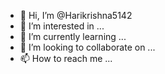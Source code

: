 - 👋 Hi, I’m @Harikrishna5142
- 👀 I’m interested in ...
- 🌱 I’m currently learning ...
- 💞️ I’m looking to collaborate on ...
- 📫 How to reach me ...

<!---
Harikrishna5142/Harikrishna5142 is a ✨ special ✨ repository because its `README.md` (this file) appears on your GitHub profile.
You can click the Preview link to take a look at your changes.


ORACLE DATABASE ADMINSTRATION

MS SQL DBA COMMANDS

                 LOGINS
User create

use Sales_BI
go
CREATE USER [E83122] for login [E83122];
grant select on TB_RNE_Voucher  to [E83122]

grant select on offer_prorderwisedetails_FO_RTB to  [post-trade-core-fno]
go
grant insert on offer_prorderwisedetails_FO_RTB to  [post-trade-core-fno]
go
grant delete on offer_prorderwisedetails_FO_RTB to  [post-trade-core-fno]
go
grant update on offer_prorderwisedetails_FO_RTB to  [post-trade-core-fno]
LOGIN

CREATE LOGIN <login_name> WITH PASSWORD = '<enterStrongPasswordHere>';
GO


to find login exist

select * from [dbo].[User_Login_Details] where Login_name like '%Utkarsh%' 
	
select * from [dbo].[User_Login_Details] where Login_id='E83176'



To provide permissions on all databases
FOR SQL 2012 onwards
========================================================================================================================

USE [master]
GO
CREATE LOGIN [E84570] WITH PASSWORD=N'b@F0HFLaTE8S%ysvdqwe', DEFAULT_DATABASE=[master], CHECK_EXPIRATION=OFF, CHECK_POLICY=OFF
GO

DECLARE @dbName VARCHAR(100)
DECLARE @sSql NVARCHAR(4000)
DECLARE @Login VARCHAR(50)

SET @Login = 'E84570'

DECLARE curDB CURSOR FOR SELECT Name FROM sys.databases WHERE database_id > 4 AND state_desc = 'ONLINE' AND Name NOT LIKE 'ReportServer%'
OPEN curDB
FETCH NEXT FROM curDB INTO @dbName
WHILE @@FETCH_STATUS = 0
	BEGIN
		SET @sSql = 'USE [' + @dbName + '] 
					GO
					CREATE USER [' + @Login + '] FOR LOGIN [' + @Login + ']
					GO
					ALTER ROLE [db_datareader] ADD MEMBER [' + @Login + ']
					GO
					--ALTER ROLE [db_datawriter] ADD MEMBER [' + @Login + ']
					--GO
					--ALTER ROLE [db_ddladmin] ADD MEMBER [' + @Login + ']
					--GO
					--ALTER ROLE [db_owner] ADD MEMBER [' + @Login + ']
					--GO
					GRANT EXECUTE TO [' + @Login + ']
					--GO'

		PRINT @sSql

		FETCH NEXT FROM curDB INTO @dbName

	END

CLOSE curDB
DEALLOCATE curDB


========================================================================================================================
For SQL 2008
========================================================================================================================

USE [master]
GO
CREATE LOGIN [E83184] WITH PASSWORD=N'njksyijg %$12hy&%jl34', DEFAULT_DATABASE=[master], CHECK_EXPIRATION=OFF, CHECK_POLICY=OFF
GO

DECLARE @dbName VARCHAR(100)
DECLARE @sSql NVARCHAR(4000)
DECLARE @Login VARCHAR(50)

SET @Login = 'E83184'

DECLARE curDB CURSOR FOR SELECT Name FROM sys.databases WHERE database_id > 4 AND state_desc = 'ONLINE' AND Name NOT LIKE 'ReportServer%'
OPEN curDB
FETCH NEXT FROM curDB INTO @dbName
WHILE @@FETCH_STATUS = 0
	BEGIN
		SET @sSql = 'USE [' + @dbName + '] 
					GO
					CREATE USER [' + @Login + '] FOR LOGIN [' + @Login + ']
					GO
					EXEC sp_addrolemember N''db_datareader'', N''' + @Login + '''
					GO'
		PRINT @sSql

		FETCH NEXT FROM curDB INTO @dbName

	END

CLOSE curDB
DEALLOCATE curDB




TO CHECK DOMAIN OF THE SERVER


SELECT DEFAULT_DOMAIN() [DomainName]



RETURN 0

Blockings occurs if a particular query is running in single SP ID then need to add RETURN 0

                                  

                                
								
								
								TO FIND Memory UTILIZATION
								-----------------------------

/*Memory*/
EXEC dbo.sp_WhoIsActive
@get_transaction_info=0,
@output_column_list ='[session_id][start_time]
                  [cpu][used_memory][status][context_switches][wait_info][program_name]
                 [database_name][blocking_session_id][sql_text][host_name][open_tran_count]', 
@sort_order='[used_memory]DESC'

                                       CPU UTILIZATION
									   ----------------
/*CPU*/
EXEC dbo.sp_WhoIsActive
@get_transaction_info=0,
@output_column_list ='[dd hh:mm:ss.mss][session_id][start_time]
                  [cpu][status][context_switches][wait_info][program_name]
                 [database_name][blocking_session_id][sql_text][host_name][open_tran_count]', 
@sort_order='[CPU]DESC'


                                            CPU UTILIZATION
											-----------------

	 SELECT
		r.session_id
		,st.TEXT AS batch_text
		,SUBSTRING(st.TEXT, statement_start_offset / 2 + 1, (
				(
					CASE
						WHEN r.statement_end_offset = - 1
							THEN (LEN(CONVERT(NVARCHAR(max), st.TEXT)) * 2)
						ELSE r.statement_end_offset
						END
					) - r.statement_start_offset
				) / 2 + 1) AS statement_text
		,qp.query_plan AS 'XML Plan'
		,r.cpu_time, r.total_elapsed_time
		,r.logical_reads, r.writes, r.dop
	FROM sys.dm_exec_requests r
	CROSS APPLY sys.dm_exec_sql_text(r.sql_handle) AS st
	CROSS APPLY sys.dm_exec_query_plan(r.plan_handle) AS qp
	ORDER BY cpu_time DESC
	
	
	                                            BACKUP CHECK
												-------------
				   
SELECT r.session_id,r.command,CONVERT(NUMERIC(6,2),r.percent_complete)
AS [Percent Complete],CONVERT(VARCHAR(20),DATEADD(ms,r.estimated_completion_time,GetDate()),20) AS [ETA Completion Time],
CONVERT(NUMERIC(10,2),r.total_elapsed_time/1000.0/60.0) AS [Elapsed Min],
CONVERT(NUMERIC(10,2),r.estimated_completion_time/1000.0/60.0) AS [ETA Min],
CONVERT(NUMERIC(10,2),r.estimated_completion_time/1000.0/60.0/60.0) AS [ETA Hours],
CONVERT(VARCHAR(1000),(SELECT SUBSTRING(text,r.statement_start_offset/2,
CASE WHEN r.statement_end_offset = -1 THEN 1000 ELSE (r.statement_end_offset-r.statement_start_offset)/2 END)
FROM sys.dm_exec_sql_text(sql_handle))) AS [SQL]
FROM sys.dm_exec_requests r WHERE command IN ('RESTORE DATABASE','BACKUP DATABASE')


SELECT
   session_id as SPID, command, a.text AS Query, start_time, percent_complete,
   dateadd(second,estimated_completion_time/1000, getdate()) as estimated_completion_time
FROM sys.dm_exec_requests r
   CROSS APPLY sys.dm_exec_sql_text(r.sql_handle) a
WHERE r.command in ('BACKUP DATABASE','RESTORE DATABASE')



                                   To check backup history 
								   ------------------------
								   
								   
use msdb 



backup drives

Virtual backup= commvault
               =Rubrik
			   
			   
drive names=native backup	
  
  
                       DATABASE STATUS

sp_helpdb 	

                      OS version 

SELECT host_platform, host_distribution
FROM sys.dm_os_host_info;

TEST MAIL NOT RECEIVED

N


Msg 14641, Level 16, State 1, Procedure msdb.dbo.sp_send_dbmail, Line 81 [Batch Start Line 1]
Mail not queued. Database Mail is stopped. Use sysmail_start_sp to start Database Mail.

1.first we need to check management -databse mail-try with your mail id then

sysmail_start_sp  --- run it on msdb databse on server.

                                   RESTORE DATABASE
								   -----------------
								   
USE [master]
RESTORE DATABASE [HKClientConfig] 
FROM  DISK = N'S:\Backup\HKClientConfig_300523.bak' 
WITH  FILE = 1,  MOVE N'HKClientConfig' TO N'D:\SQL_DATA\HKClientConfig.mdf',  
MOVE N'HKClientConfig_log' TO N'L:\SQL_LOG\HKClientConfig_log.ldf',  NOUNLOAD,  REPLACE,  STATS = 5

GO


USE [master]
RESTORE DATABASE [DBA_ADMIN]
 FROM  DISK = N'S:\Backup\DBA_ADMIN FULL_15jul.bak'
 WITH  FILE = 1,  MOVE N'DBA_ADMIN' TO N'D:\SQL_Data\DBA_ADMIN.mdf',  
 MOVE N'DBA_ADMIN_log' TO N'L:\SQL_Log\DBA_ADMIN_log.LDF',  NOUNLOAD,  REPLACE,  STATS = 5

GO



USE [master]
RESTORE DATABASE [Integra] FROM  DISK = N'S:\Backup\Integra_full_backup_15jul.bak' WITH  FILE = 1,  MOVE N'NewMWIntegra_Data' TO N'D:\SQL_Data\Integra.mdf',  MOVE N'DB_Event_Logs' TO N'D:\SQL_Data\Integra_1.ndf',  MOVE N'CDC_Logs' TO N'D:\SQL_Data\Integra_2.ndf',  MOVE N'Staging' TO N'D:\SQL_Data\Integra_3.ndf',  MOVE N'Staging_Int' TO N'D:\SQL_Data\Integra_4.ndf',  MOVE N'DevIntegra_111_MWI_Imports' TO N'D:\SQL_Data\Integra_5.ndf',  MOVE N'NewMWIntegra_Log' TO N'L:\SQL_Log\Integra_6.ldf',  MOVE N'DevIntegra_111_MWI_FileStream_Data' TO N'D:\SQL_Data\Integra_7.DevIntegra_111_MWI_FileStream_Data',  NOUNLOAD,  REPLACE,  STATS = 5

GO


                              AUTO MAIL FAIL CHECK
							  
SELECT COUNT(1), Sent_Status FROM sysmail_allitems WITH (NOLOCK)
WHERE send_request_date >= '2023-03-07 00:00:00'
GROUP BY Sent_Status   -- curently failed is 29, if go above pls check


select * from  sysmail_allitems WITH (NOLOCK)
WHERE send_request_date >= '2023-03-07 00:00:00' and Sent_Status = 'failed'
order by mailitem_id desc


select * from sysmail_profile

Host Name : smtpbp.falconide.com
user name : angelbrokingltdfal
Password  : Abl@2016

management-sql server log-dataase mail-configuration mail and select step 2 in both steps and next




                                     BACKUP CHECK

DECLARE @xp_results TABLE
(
	job_id                UNIQUEIDENTIFIER NOT NULL,
	last_run_date         INT              NOT NULL,
	last_run_time         INT              NOT NULL,
	next_run_date         INT              NOT NULL,
	next_run_time         INT              NOT NULL,
	next_run_schedule_id  INT              NOT NULL,
	requested_to_run      INT              NOT NULL, -- BOOL
	request_source        INT              NOT NULL,
	request_source_id     sysname          COLLATE database_default NULL,
	running               INT              NOT NULL, -- BOOL
	current_step          INT              NOT NULL,
	current_retry_attempt INT              NOT NULL,
	job_state             INT              NOT NULL
)

DECLARE @job_execution_state TABLE 
(
	job_id                  UNIQUEIDENTIFIER NOT NULL,
	date_started            INT              NOT NULL,
	time_started            INT              NOT NULL,
	execution_job_status    INT              NOT NULL,
	execution_step_id       INT              NULL,
	execution_step_name     sysname          COLLATE database_default NULL,
	execution_retry_attempt INT              NOT NULL,
	next_run_date           INT              NOT NULL,
	next_run_time           INT              NOT NULL,
	next_run_schedule_id    INT              NOT NULL,
	running					INT              NOT NULL -- BOOL
)

DECLARE @filtered_jobs TABLE 
(
	job_id                   UNIQUEIDENTIFIER NOT NULL,
	date_created             DATETIME         NOT NULL,
	date_last_modified       DATETIME         NOT NULL,
	current_execution_status INT              NULL,
	current_execution_step   sysname          COLLATE database_default NULL,
	current_retry_attempt    INT              NULL,
	last_run_date            INT              NOT NULL,
	last_run_time            INT              NOT NULL,
	last_run_outcome         INT              NOT NULL,
	next_run_date            INT              NULL,
	next_run_time            INT              NULL,
	next_run_schedule_id     INT              NULL,
	type                     INT              NOT NULL,
	running					 INT              NOT NULL -- BOOL
)


INSERT INTO @xp_results 
EXECUTE master.dbo.xp_sqlagent_enum_jobs 1, 'sa'--, @job_id

-- SELECT * FROM @xp_results


INSERT INTO @job_execution_state
  SELECT xpr.job_id,
         xpr.last_run_date,
         xpr.last_run_time,
         xpr.job_state,
         sjs.step_id,
         sjs.step_name,
         xpr.current_retry_attempt,
         xpr.next_run_date,
         xpr.next_run_time,
         xpr.next_run_schedule_id,
		 xpr.running
  FROM @xp_results                          xpr
       LEFT OUTER JOIN msdb.dbo.sysjobsteps sjs ON ((xpr.job_id = sjs.job_id) AND (xpr.current_step = sjs.step_id)),
       msdb.dbo.sysjobs_view                sjv
  WHERE (sjv.job_id = xpr.job_id)


 -- SELECT * FROM @job_execution_state


INSERT INTO @filtered_jobs
    SELECT sjv.job_id,
           sjv.date_created,
           sjv.date_modified,
           ISNULL(jes.execution_job_status, 4), -- Will be NULL if the job is non-local or is not in @job_execution_state (NOTE: 4 = STATE_IDLE)
           CASE ISNULL(jes.execution_step_id, 0)
             WHEN 0 THEN NULL                   -- Will be NULL if the job is non-local or is not in @job_execution_state
             ELSE CONVERT(NVARCHAR, jes.execution_step_id) + N' (' + jes.execution_step_name + N')'
           END,
           jes.execution_retry_attempt,         -- Will be NULL if the job is non-local or is not in @job_execution_state
           0,  -- last_run_date placeholder    (we'll fix it up in step 3.3)
           0,  -- last_run_time placeholder    (we'll fix it up in step 3.3)
           5,  -- last_run_outcome placeholder (we'll fix it up in step 3.3 - NOTE: We use 5 just in case there are no jobservers for the job)
           jes.next_run_date,                   -- Will be NULL if the job is non-local or is not in @job_execution_state
           jes.next_run_time,                   -- Will be NULL if the job is non-local or is not in @job_execution_state
           jes.next_run_schedule_id,            -- Will be NULL if the job is non-local or is not in @job_execution_state
           0,   -- type placeholder             (we'll fix it up in step 3.4)
		   ISNULL(jes.running,0)
    FROM msdb.dbo.sysjobs_view                sjv
         LEFT OUTER JOIN @job_execution_state jes ON (sjv.job_id = jes.job_id)
		 /*
    WHERE ((@schedule_id IS NULL)
      OR   (EXISTS(SELECT * 
                 FROM sysjobschedules as js
                 WHERE (sjv.job_id = js.job_id)
                   AND (js.schedule_id = @schedule_id))))
				   */

UPDATE @filtered_jobs
  SET current_execution_status = NULL
  WHERE (current_execution_status = 4)
    AND (job_id IN (SELECT job_id
                    FROM msdb.dbo.sysjobservers
                    WHERE (server_id <> 0)))

  -- Step 3.2: Check that if the user asked to see idle jobs that we still have some.
  --           If we don't have any then the query should return no rows.
  
 UPDATE @filtered_jobs
    SET last_run_date = sjs.last_run_date,
        last_run_time = sjs.last_run_time,
        last_run_outcome = sjs.last_run_outcome
    FROM @filtered_jobs         fj,
         msdb.dbo.sysjobservers sjs
    WHERE (fj.job_id = sjs.job_id)
  


  SELECT originating_server, sjv.name,sjv.enabled,fj.last_run_date, fj.last_run_time, fj.running, fj.last_run_outcome,
	CASE 
		WHEN fj.last_run_outcome = 0 THEN 'Failed'
        WHEN fj.last_run_outcome = 1 THEN 'Success'
        WHEN fj.last_run_outcome = 3 THEN 'Cancelled'
        ELSE 'Unknown'
	end AS Last_Run_OutCome_Description,
    next_run_date = ISNULL(fj.next_run_date, 0),                                 -- This column will be NULL if the job is non-local
    next_run_time = ISNULL(fj.next_run_time, 0),  
    current_execution_status = ISNULL(fj.current_execution_status, 0),           -- This column will be NULL if the job is non-local
    current_execution_step = ISNULL(fj.current_execution_step, N'0 ' + FORMATMESSAGE(14205)) -- This column will be NULL if the job is non-local

  FROM @filtered_jobs fj
       LEFT OUTER JOIN msdb.dbo.sysjobs_view  sjv ON (fj.job_id = sjv.job_id)
       LEFT OUTER JOIN msdb.dbo.sysoperators  so1 ON (sjv.notify_email_operator_id = so1.id)
       LEFT OUTER JOIN msdb.dbo.sysoperators  so2 ON (sjv.notify_netsend_operator_id = so2.id)
       LEFT OUTER JOIN msdb.dbo.sysoperators  so3 ON (sjv.notify_page_operator_id = so3.id)
       LEFT OUTER JOIN msdb.dbo.syscategories sc  ON (sjv.category_id = sc.category_id)
  -- ORDER BY sjv.job_id
  WHERE sjv.enabled=1
  AND sjv.name like '%full%backup%'
  AND (sjv.name <> 'DBA_copy_fullbackup_to_DR' AND sjv.name <> 'Temp_full_backup.Subplan_1')
  ORDER by name

  /*
  SELECT sjv.job_id,
         originating_server, 
         sjv.name,
         sjv.enabled,
         sjv.description,
         sjv.start_step_id,
         category = ISNULL(sc.name, FORMATMESSAGE(14205)),
         --owner = dbo.SQLAGENT_SUSER_SNAME(sjv.owner_sid),
         sjv.notify_level_eventlog,
         sjv.notify_level_email,
         sjv.notify_level_netsend,
         sjv.notify_level_page,
         notify_email_operator   = ISNULL(so1.name, FORMATMESSAGE(14205)),
         notify_netsend_operator = ISNULL(so2.name, FORMATMESSAGE(14205)),
         notify_page_operator    = ISNULL(so3.name, FORMATMESSAGE(14205)),
         sjv.delete_level,
         sjv.date_created,
         sjv.date_modified,
         sjv.version_number,
         fj.last_run_date,
         fj.last_run_time,
		 fj.running,
         fj.last_run_outcome,

		 CASE 
                WHEN fj.last_run_outcome = 0 THEN 'Failed'
                WHEN fj.last_run_outcome = 1 THEN 'Success'
                WHEN fj.last_run_outcome = 3 THEN 'Cancelled'
                ELSE 'Unknown'
            end AS Last_Run_OutCome_Description,

         next_run_date = ISNULL(fj.next_run_date, 0),                                 -- This column will be NULL if the job is non-local
         next_run_time = ISNULL(fj.next_run_time, 0),                                 -- This column will be NULL if the job is non-local
         next_run_schedule_id = ISNULL(fj.next_run_schedule_id, 0),                   -- This column will be NULL if the job is non-local
         current_execution_status = ISNULL(fj.current_execution_status, 0),           -- This column will be NULL if the job is non-local
         current_execution_step = ISNULL(fj.current_execution_step, N'0 ' + FORMATMESSAGE(14205)), -- This column will be NULL if the job is non-local
         current_retry_attempt = ISNULL(fj.current_retry_attempt, 0),                 -- This column will be NULL if the job is non-local
         has_step = (SELECT COUNT(*)
                     FROM msdb.dbo.sysjobsteps sjst
                     WHERE (sjst.job_id = sjv.job_id)),
         has_schedule = (SELECT COUNT(*)
                         FROM msdb.dbo.sysjobschedules sjsch
                         WHERE (sjsch.job_id = sjv.job_id)),
         has_target = (SELECT COUNT(*)
                       FROM msdb.dbo.sysjobservers sjs
                       WHERE (sjs.job_id = sjv.job_id)),
         type = fj.type
  FROM @filtered_jobs                         fj
       LEFT OUTER JOIN msdb.dbo.sysjobs_view  sjv ON (fj.job_id = sjv.job_id)
       LEFT OUTER JOIN msdb.dbo.sysoperators  so1 ON (sjv.notify_email_operator_id = so1.id)
       LEFT OUTER JOIN msdb.dbo.sysoperators  so2 ON (sjv.notify_netsend_operator_id = so2.id)
       LEFT OUTER JOIN msdb.dbo.sysoperators  so3 ON (sjv.notify_page_operator_id = so3.id)
       LEFT OUTER JOIN msdb.dbo.syscategories sc  ON (sjv.category_id = sc.category_id)
  -- ORDER BY sjv.job_id
  WHERE sjv.enabled=1
  AND sjv.name like '%full%backup%'
  ORDER by name
  */



  --SELECT * FROM @filtered_jobs
  
  
  
  SELECT
   session_id as SPID, command, a.text AS Query, start_time, percent_complete,
   dateadd(second,estimated_completion_time/1000, getdate()) as estimated_completion_time
FROM sys.dm_exec_requests r
   CROSS APPLY sys.dm_exec_sql_text(r.sql_handle) a
WHERE r.command in ('BACKUP DATABASE','RESTORE DATABASE')

                                      BACKUP CHECK

SELECT r.session_id,r.command,CONVERT(NUMERIC(6,2),r.percent_complete)
AS [Percent Complete],CONVERT(VARCHAR(20),DATEADD(ms,r.estimated_completion_time,GetDate()),20) AS [ETA Completion Time],
CONVERT(NUMERIC(10,2),r.total_elapsed_time/1000.0/60.0) AS [Elapsed Min],
CONVERT(NUMERIC(10,2),r.estimated_completion_time/1000.0/60.0) AS [ETA Min],
CONVERT(NUMERIC(10,2),r.estimated_completion_time/1000.0/60.0/60.0) AS [ETA Hours],
CONVERT(VARCHAR(1000),(SELECT SUBSTRING(text,r.statement_start_offset/2,
CASE WHEN r.statement_end_offset = -1 THEN 1000 ELSE (r.statement_end_offset-r.statement_start_offset)/2 END)
FROM sys.dm_exec_sql_text(sql_handle))) AS [SQL]
FROM sys.dm_exec_requests r WHERE command IN ('RESTORE DATABASE','BACKUP DATABASE')



To check backup history 
use msdb 



backup drives
Virtual backup= commvault
               =Rubrik
			   
			   
drive names=native backup									 


                              BACKUP CHECK
							  
							  SELECT  
   A.[Server],   
   B.logical_device_name,  
   B.physical_device_name,   
   B.backupset_name, 
   B.description 
FROM 
   ( 
   SELECT   
      CONVERT(CHAR(100), SERVERPROPERTY('Servername')) AS Server, 
      msdb.dbo.backupset.database_name,  
      MAX(msdb.dbo.backupset.backup_finish_date) AS last_db_backup_date 
   FROM 
      msdb.dbo.backupmediafamily  
      INNER JOIN msdb.dbo.backupset ON msdb.dbo.backupmediafamily.media_set_id = msdb.dbo.backupset.media_set_id  
   WHERE 
      msdb..backupset.type = 'D' 
   GROUP BY 
      msdb.dbo.backupset.database_name  
   ) AS A 
   LEFT JOIN  
   ( 
   SELECT   
      CONVERT(CHAR(100), SERVERPROPERTY('Servername')) AS Server, , 
      msdb.dbo.backupset.backup_size,  
      msdb.dbo.backupmediafamily.logical_device_name,  
      msdb.dbo.backupmediafamily.physical_device_name,   
      msdb.dbo.backupset.name AS backupset_name, 
      msdb.dbo.backupset.description 
   FROM 
      msdb.dbo.backupmediafamily  
      INNER JOIN msdb.dbo.backupset ON msdb.dbo.backupmediafamily.media_set_id = msdb.dbo.backupset.media_set_id  
   WHERE 
      msdb..backupset.type = 'D' 
   ) AS B 
   ON A.[server] = B.[server] AND A.[database_name] = B.[database_name] AND A.[last_db_backup_date] = B.[backup_finish_date] 
ORDER BY  
   A.database_name 
   
                                                     Blockings CHECKING
													 
													 
													 
													  Blocking
													  -------

SET NOCOUNT ON
GO
SELECT SPID, BLOCKED, REPLACE (REPLACE (T.TEXT, CHAR(10), ' '), CHAR (13), ' ' ) AS BATCH
INTO #T
FROM sys.sysprocesses R CROSS APPLY sys.dm_exec_sql_text(R.SQL_HANDLE) T
GO
WITH BLOCKERS (SPID, BLOCKED, LEVEL, BATCH)
AS
(
SELECT SPID,
BLOCKED,
CAST (REPLICATE ('0', 4-LEN (CAST (SPID AS VARCHAR))) + CAST (SPID AS VARCHAR) AS VARCHAR (1000)) AS LEVEL,
BATCH FROM #T R
WHERE (BLOCKED = 0 OR BLOCKED = SPID)
AND EXISTS (SELECT * FROM #T R2 WHERE R2.BLOCKED = R.SPID AND R2.BLOCKED <> R2.SPID)
UNION ALL
SELECT R.SPID,
R.BLOCKED,
CAST (BLOCKERS.LEVEL + RIGHT (CAST ((1000 + R.SPID) AS VARCHAR (100)), 4) AS VARCHAR (1000)) AS LEVEL,
R.BATCH FROM #T AS R
INNER JOIN BLOCKERS ON R.BLOCKED = BLOCKERS.SPID WHERE R.BLOCKED > 0 AND R.BLOCKED <> R.SPID
)
SELECT N'    ' + REPLICATE (N'|         ', LEN (LEVEL)/4 - 1) +
CASE WHEN (LEN(LEVEL)/4 - 1) = 0
THEN 'HEAD -  '
ELSE '|------  ' END
+ CAST (SPID AS NVARCHAR (10)) + N' ' + BATCH AS BLOCKING_TREE
FROM BLOCKERS ORDER BY LEVEL ASC
GO
DROP TABLE #T
GO


/*

sp_whoisactive @sort_order='[CPU] DESC'

sp_whoisactive

sp_who4 active

sp_current_process

select * from sys.sysprocesses where spid=69  

kill 164 with statusonly
  
sp_who4 493

sp_current_process 493

select * from sys.sysprocesses where blocked <> 0 and blocked <> spid

select * from sys.sysprocesses where waitresource like '%100%'

select count(*) from sys.sysprocesses where blocked <> 0 and blocked <> spid

select count(*) from sys.sysprocesses where status <> 'sleeping'

select count(*) from sys.sysprocesses

select * from msdb.dbo.sysjobs where job_id=0x011F93FB30A47F45B0C4AC6C4B7691B2

select percent_complete, blocking_session_id, * from sys.dm_exec_requests where session_id in (321)

*/



Blocking
-----------

/*Blockings*/
EXEC sp_WhoIsActive
    @find_block_leaders = 1,
    @output_column_list ='[session_id][start_time][login_name][blocked_session_count][blocking_session_id]
                  [status][program_name]
                 [database_name][sql_text][host_name][open_tran_count]',
    @sort_order = '[blocked_session_count] DESC'




select * from sysprocesses where blocked >0



                                      CHECK DRIVE SPACE


 select collection_time,database_name,file_type,file_name,file_location,file_size_mb,used_space_mb,free_space_mb from [DBA_Admin].[dbo].[db_size_daily_report]
where file_drive='D:\' and CONVERT(DATE, collection_time)= CONVERT(DATE, getdate())
order by file_size_mb desc




                              CHECK ENCRYPTION STATUS
							  
							  
USE [master];
-- Check Encryption Status
SELECT DB_NAME(database_id) as dbName, encryption_state_desc, percent_complete,
		encryptor_thumbprint,
		[encryption_key_create_date] = regenerate_date,
		encryption_scan_state_desc,
		*
FROM sys.dm_database_encryption_keys 
WHERE database_id > 4
--and DB_NAME(database_id) in ('')
GO



DATA FILE SHRINK

USE MCDX
GO
Declare @cur int
Declare @inc int

set @cur = 464801    -- Current Total Space
set @inc = 1024     -- Pack by cursor
While @cur > 463000  -- Minimum Shrink UPTO
Begin

	Set @cur = @cur - @inc

	DBCC SHRINKFILE (MCDX_Data,@cur)

	Print @cur

End



DB SIZE

WITH CTE AS
(
SELECT sd.NAME
,SUM((CAST(smf.size AS FLOAT) * 8096) / (1024 * 1024)) AS SizeMB
,SUM((CAST(smf.size AS FLOAT) * 8096) / (1024 * 1024 * 1024)) AS SizeGB
FROM sys.databases sd
	INNER JOIN sys.master_files smf ON sd.database_id = smf.database_id
WHERE smf.type_desc IN ('ROWS','LOG') AND sd.name <> 'tempdb'
GROUP BY sd.Name
--ORDER BY sd.Name 
)
SELECT SUM(SizeGB) AS AllDBSize_GB  FROM CTE









                           TO CHECK DOMAIN OF THE SERVER

SELECT DEFAULT_DOMAIN() [DomainName]

select@@server name

select @@version

SELECT HOST_NAME()



HIGH CONNECTIONS

Number of sessions by particular user
===============================

SELECT DB_NAME(dbid) AS DBName,
COUNT(dbid) AS NumberOfConnections,hostname,
loginame
FROM   sys.sysprocesses
GROUP BY dbid, loginame,hostname
ORDER BY COUNT(dbid) desc
select count(*) as sessions,
    s.host_name,
    s.host_process_id,
    s.program_name,
    db_name(s.database_id) as database_name
from sys.dm_exec_sessions s
where is_user_process = 1
group by host_name, host_process_id, program_name, database_id
order by count(*) desc;
SELECT blocking_session_id AS BlockingSessionID, session_id AS VictimSessionID,
[text] AS VictimQuery, wait_time/1000/60 AS WaitDurationmins
FROM sys.dm_exec_requests
CROSS APPLY sys.dm_exec_sql_text([sql_handle])
WHERE blocking_session_id > 0
order by WaitDurationmins desc
select plan_handle,query_plan,TEXT from sys.dm_exec_requests
CROSS APPLY sys.dm_exec_query_plan(plan_handle)
CROSS APPLY sys.dm_exec_sql_text(plan_handle)
where session_id=103
select b.spid,b.loginame,b.hostname,a.client_net_address from sys.dm_exec_connections a,sys.sysprocesses b
where a.session_id=b.spid
and b.hostname='ABMUMFAP46'



SELECT * FROM sys.dm_exec_sessions


SELECT * FROM sys.dm_exec_sessions where status='sleeping';


-CONNECTIONS

SELECT cOUNT(*),LOGIN_NAME,host_name FROM SYS.dm_exec_sessions
WHERE is_user_process=1
GROUP BY LOGIN_NAME,host_name
ORDER BY cOUNT(*) DESC


--CONNECTIONS QUERY

SP_WHOISACTIVE @filter_type='host',@filter='ABMUBOAP186'


--CONNECTIONS BY HOST


select * FROM SYS.dm_exec_sessions

WHERE is_user_process=1 and host_name='ABMUBOAP186'

select * from sys.dm_exec_connections


JOB ENABLED OR DISabled


exec msdb..sp_update_job @job_name = 'NCX FUTURES AUTO PROCESS SETTLEMENT', @enabled = 0 --Disable
exec msdb..sp_update_job @job_name = 'NCX FUTURES AUTO PROCESS SETTLEMENT', @enabled = 1 --Enable


                 job query

SELECT * FROM msdb.dbo.sysjobs_view;

latency check



SELECT
   [ReadLatency] =
        CASE WHEN [num_of_reads] = 0
            THEN 0 ELSE ([io_stall_read_ms] / [num_of_reads]) END,
   [WriteLatency] =
        CASE WHEN [num_of_writes] = 0
            THEN 0 ELSE ([io_stall_write_ms] / [num_of_writes]) END,
   [Latency] =
        CASE WHEN ([num_of_reads] = 0 AND [num_of_writes] = 0)
            THEN 0 ELSE ([io_stall] / ([num_of_reads] + [num_of_writes])) END,
   [Latency Desc] = 
         CASE 
            WHEN ([num_of_reads] = 0 AND [num_of_writes] = 0) THEN 'N/A' 
            ELSE 
               CASE WHEN ([io_stall] / ([num_of_reads] + [num_of_writes])) < 2 THEN 'Excellent'
                    WHEN ([io_stall] / ([num_of_reads] + [num_of_writes])) < 6 THEN 'Very good'
                    WHEN ([io_stall] / ([num_of_reads] + [num_of_writes])) < 11 THEN 'Good'
                    WHEN ([io_stall] / ([num_of_reads] + [num_of_writes])) < 21 THEN 'Poor'
                    WHEN ([io_stall] / ([num_of_reads] + [num_of_writes])) < 101 THEN 'Bad'
                    WHEN ([io_stall] / ([num_of_reads] + [num_of_writes])) < 501 THEN 'Yikes!'
               ELSE 'YIKES!!'
               END 
         END, 
   [AvgBPerRead] =
        CASE WHEN [num_of_reads] = 0
            THEN 0 ELSE ([num_of_bytes_read] / [num_of_reads]) END,
   [AvgBPerWrite] =
        CASE WHEN [num_of_writes] = 0
            THEN 0 ELSE ([num_of_bytes_written] / [num_of_writes]) END,
   [AvgBPerTransfer] =
        CASE WHEN ([num_of_reads] = 0 AND [num_of_writes] = 0)
            THEN 0 ELSE
                (([num_of_bytes_read] + [num_of_bytes_written]) /
                ([num_of_reads] + [num_of_writes])) END,
   LEFT ([mf].[physical_name], 2) AS [Drive],
   DB_NAME ([vfs].[database_id]) AS [DB],
   [mf].[physical_name]
FROM
   sys.dm_io_virtual_file_stats (NULL,NULL) AS [vfs]
   JOIN sys.master_files AS [mf]
   ON [vfs].[database_id] = [mf].[database_id]
      AND [vfs].[file_id] = [mf].[file_id]
-- WHERE [vfs].[file_id] = 2 -- log files
ORDER BY [Latency] DESC
-- ORDER BY [ReadLatency] DESC
-- ORDER BY [WriteLatency] DESC;
GO



what is latency query

it's working only angel or all servers using tis command




SELECT   LEFT(mf.physical_name,100),  
         ReadLatency = CASE WHEN num_of_reads = 0 THEN 0 ELSE (io_stall_read_ms / num_of_reads) END, 
         WriteLatency = CASE WHEN num_of_writes = 0 THEN 0 ELSE (io_stall_write_ms / num_of_writes) END, 
         AvgLatency =  CASE WHEN (num_of_reads = 0 AND num_of_writes = 0) THEN 0 
                        ELSE (io_stall / (num_of_reads + num_of_writes)) END,
         LatencyAssessment = CASE WHEN (num_of_reads = 0 AND num_of_writes = 0) THEN 'No data' ELSE 
               CASE WHEN (io_stall / (num_of_reads + num_of_writes)) < 2 THEN 'Excellent' 
                    WHEN (io_stall / (num_of_reads + num_of_writes)) BETWEEN 2 AND 5 THEN 'Very good' 
                    WHEN (io_stall / (num_of_reads + num_of_writes)) BETWEEN 6 AND 15 THEN 'Good' 
                    WHEN (io_stall / (num_of_reads + num_of_writes)) BETWEEN 16 AND 100 THEN 'Poor' 
                    WHEN (io_stall / (num_of_reads + num_of_writes)) BETWEEN 100 AND 500 THEN  'Bad' 
                    ELSE 'Deplorable' END  END, 
         [Avg KBs/Transfer] =  CASE WHEN (num_of_reads = 0 AND num_of_writes = 0) THEN 0 
                    ELSE ((([num_of_bytes_read] + [num_of_bytes_written]) / (num_of_reads + num_of_writes)) / 1024) END, 
         LEFT (mf.physical_name, 2) AS Volume, 
         LEFT(DB_NAME (vfs.database_id),32) AS [Database Name]
       FROM sys.dm_io_virtual_file_stats (NULL,NULL) AS vfs  
       JOIN sys.master_files AS mf ON vfs.database_id = mf.database_id 
         AND vfs.file_id = mf.file_id 
       ORDER BY AvgLatency DESC
	   
	   
	 Second query 
	 
	   SELECT TOP (5) DB_NAME (a.database_id) AS dbname,
  a.io_stall / NULLIF (a.num_of_reads + a.num_of_writes, 0) AS average_tot_latency,
  Round ((a.size_on_disk_bytes / square (1024.0)), 1) AS size_mb,
  b.physical_name AS [fileName]
FROM sys.dm_io_virtual_file_stats(NULL, NULL) AS a,
  sys.master_files AS b
WHERE a.database_id = b.database_id
  AND a.FILE_ID = b.FILE_ID
ORDER BY average_tot_latency DESC




login and user creation


User create

use Sales_BI
go
CREATE USER [E83122] for login [E83122];


grant select on TB_RNE_Voucher  to [E83122]

LOGIN

USE [master]
GO
CREATE LOGIN [] FROM WINDOWS WITH DEFAULT_DATABASE=[master]
GO



to find login exist


select * from [dbo].[User_Login_Details] where Login_id='E85802'



To provide permissions on all databases
FOR SQL 2012 onwards
========================================================================================================================

USE [master]
GO
CREATE LOGIN [E84570] WITH PASSWORD=N'b@F0HFLaTE8S%ysvdqwe', DEFAULT_DATABASE=[master], CHECK_EXPIRATION=OFF, CHECK_POLICY=OFF
GO

DECLARE @dbName VARCHAR(100)
DECLARE @sSql NVARCHAR(4000)
DECLARE @Login VARCHAR(50)

SET @Login = 'E84570'

DECLARE curDB CURSOR FOR SELECT Name FROM sys.databases WHERE database_id > 4 AND state_desc = 'ONLINE' AND Name NOT LIKE 'ReportServer%'
OPEN curDB
FETCH NEXT FROM curDB INTO @dbName
WHILE @@FETCH_STATUS = 0
	BEGIN
		SET @sSql = 'USE [' + @dbName + '] 
					GO
					CREATE USER [' + @Login + '] FOR LOGIN [' + @Login + ']
					GO
					ALTER ROLE [db_datareader] ADD MEMBER [' + @Login + ']
					GO
					--ALTER ROLE [db_datawriter] ADD MEMBER [' + @Login + ']
					--GO
					--ALTER ROLE [db_ddladmin] ADD MEMBER [' + @Login + ']
					--GO
					--ALTER ROLE [db_owner] ADD MEMBER [' + @Login + ']
					--GO
					GRANT EXECUTE TO [' + @Login + ']
					--GO'

		PRINT @sSql

		FETCH NEXT FROM curDB INTO @dbName

	END

CLOSE curDB
DEALLOCATE curDB


========================================================================================================================
For SQL 2008
========================================================================================================================

USE [master]
GO
CREATE LOGIN [E83184] WITH PASSWORD=N'njksyijg %$12hy&%jl34', DEFAULT_DATABASE=[master], CHECK_EXPIRATION=OFF, CHECK_POLICY=OFF
GO

DECLARE @dbName VARCHAR(100)
DECLARE @sSql NVARCHAR(4000)
DECLARE @Login VARCHAR(50)

SET @Login = 'E83184'

DECLARE curDB CURSOR FOR SELECT Name FROM sys.databases WHERE database_id > 4 AND state_desc = 'ONLINE' AND Name NOT LIKE 'ReportServer%'
OPEN curDB
FETCH NEXT FROM curDB INTO @dbName
WHILE @@FETCH_STATUS = 0
	BEGIN
		SET @sSql = 'USE [' + @dbName + '] 
					GO
					CREATE USER [' + @Login + '] FOR LOGIN [' + @Login + ']
					GO
					EXEC sp_addrolemember N''db_datareader'', N''' + @Login + '''
					GO'
		PRINT @sSql

		FETCH NEXT FROM curDB INTO @dbName

	END

CLOSE curDB
DEALLOCATE curDB




TO CHECK DOMAIN OF THE SERVER

SELECT DEFAULT_DOMAIN() [DomainName]



RETURN 0

Blockings occurs if a particular query is running in single SP ID then need to add RETURN 0





                       login database access


USE [master]
GO
CREATE LOGIN [abcd] WITH PASSWORD=N'w@YVtcb3JW9u9j#J', DEFAULT_DATABASE=[master], CHECK_EXPIRATION=OFF, CHECK_POLICY=OFF
GO
use [DPC];
GO
use [master];
GO
USE [DPC]
GO
CREATE USER [abcd] FOR LOGIN [abcd]
GO
USE [DPC]
GO
ALTER ROLE [db_datareader] ADD MEMBER [abcd]
GO
USE [DPC]
GO
ALTER ROLE [db_datawriter] ADD MEMBER [abcd]
GO
USE [DPC]
GO
ALTER ROLE [db_ddladmin] ADD MEMBER [abcd]
GO

                   login insert 
				   
INSERT INTO [dbo].[User_Login_Details]
           ([Login_ID]
           ,[Password]
           ,[Login_Name]
          )
     VALUES
           ('intern_jainam',
           ':>V-/F!T"&9~gEB5Gbp@',     fill the details here
           'Jainam Dhami'
           )
GO

--------------------------------------------------------------------------------------------------

select * from [dbo].[User_Login_Details] where Login_name like '%Utkarsh%' 
	
select * from [dbo].[User_Login_Details] where Login_id='E83176'



Add in DBA_ADMIN



logins

USE [master]
GO
CREATE LOGIN [inhouse] WITH PASSWORD=N'inh6014', DEFAULT_DATABASE=[master], CHECK_EXPIRATION=OFF, CHECK_POLICY=OFF
GO
use [master];
GO
USE [uploader-db]
GO
CREATE USER [inhouse] FOR LOGIN [inhouse]
GO
USE [uploader-db]
GO
ALTER ROLE [db_ddladmin] ADD MEMBER [inhouse]
GO



log space checking

dbcc sqlperf(logspace)


                                 LOng running query	


	 
SELECT  ltrim(rtrim(P.SPID)) spid,    
 --text,    
 [Currently_Running_Query] = SUBSTRING (QT.text,ER.statement_start_offset/2,                
 (CASE WHEN ER.statement_end_offset = -1 THEN LEN(CONVERT(NVARCHAR(MAX), QT.text)) * 2                
 ELSE ER.statement_end_offset END - ER.statement_start_offset)/2),    
 [Parent_Query] = QT.text,    
 Blocked_By = ltrim(rtrim(P.Blocked)), 
 P.waitresource,  
 P.login_time,
 P.last_batch,
 ltrim(rtrim(P.Status)) STATUS,    
 ltrim(rtrim(P.LogiName))Loginname,    
 ltrim(rtrim(P.HostName))HostName,    
 Program = coalesce('Job Name: ' + J.name, P.program_name),  
 object_name(QT.objectid,QT.dbid) OBJ_name,  
 DBName = ltrim(rtrim(db_name(P.dbid))),     
 Command = ltrim(rtrim(P.cmd)),    
 CPUTime = ltrim(rtrim(P.cpu)),    
 DiskIO = ltrim(rtrim(P.physical_io)),    
 --LastBatch = ltrim(rtrim(p.Last_Batch)),    
 ltrim(rtrim(P.WaitTime))waittime,       
 ltrim(rtrim(P.LastWaitType))LastWaitType,       
       
 [Server] = ltrim(rtrim(@@SERVERNAME)),       
 [Duration] = datediff(second, P.last_batch, getdate())     
FROM     
  msdb.dbo.sysjobs J     
 RIGHT OUTER JOIN master.dbo.sysprocesses P  with (NOLOCK)    
 ON SUBSTRING(P.PROGRAM_NAME,32,32) = SUBSTRING(master.dbo.fn_varbintohexstr(J.job_id),3,100)     
 LEFT OUTER JOIN sys.dm_exec_requests ER    with (NOLOCK)    
 ON ER.SESSION_ID = P.SPID     
 CROSS APPLY sys.dm_exec_sql_text(P.SQL_HANDLE) QT  --with (NOLOCK)    
 WHERE --P.SPID > 50     
 --AND DATEDIFF(MI,LAST_BATCH,GETDATE())>=10    
  P.SPID <> @@SPID     
 AND KPID <> 0    
ORDER BY P.SPID    
    


ms db data delete

USE MSDB
GO
SELECT MIN(sent_date), MAX(sent_date) FROM sysmail_allitems


DECLARE @StartTime DATETIME
DECLARE @sSql NVARCHAR(250)
SET @StartTime = '2023-03-14 23:56:18.000'

WHILE @StartTime < '2023-03-31 23:59:18.000'
	BEGIN
		SET @sSql = 'sysmail_delete_mailitems_sp @sent_before = ''' + CONVERT(VARCHAR(19), @StartTime, 121) + ''''
		EXEC sp_ExecuteSQL @sSql
		PRINT @sSql
		SET @StartTime = DATEADD(s, 300, @StartTime)

	END


                            query detailes time_started
SELECT * FROM DBA_Admin.dbo.WhoIsActive
WHERE Collection_Time BETWEEN '2023-06-06 04:40:00.000' AND '2023-06-06 05:30:00.000'	



							  
